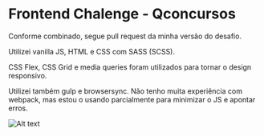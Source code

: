 # Frontend Chalenge - Qconcursos

Conforme combinado, segue pull request da minha versão do desafio.

Utilizei vanilla JS, HTML e CSS com SASS (SCSS).

CSS Flex, CSS Grid e media queries foram utilizados para tornar o design responsivo.

Utilizei também gulp e browsersync. Não tenho muita experiência com webpack, mas estou o usando parcialmente para minimizar o JS e apontar erros.

![Alt text](myversion.jpg?raw=true "Landing Page")
